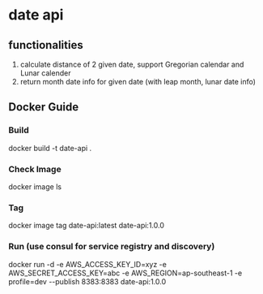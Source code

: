 # date api

## functionalities 
1. calculate distance of 2 given date, support Gregorian calendar and Lunar calender
2. return month date info for given date (with leap month, lunar date info)

## Docker Guide

### Build

docker build -t date-api . 

### Check Image

docker image ls

### Tag

docker image tag date-api:latest date-api:1.0.0

### Run (use consul for service registry and discovery)

docker run -d -e AWS_ACCESS_KEY_ID=xyz -e AWS_SECRET_ACCESS_KEY=abc -e AWS_REGION=ap-southeast-1 -e profile=dev --publish 8383:8383 date-api:1.0.0